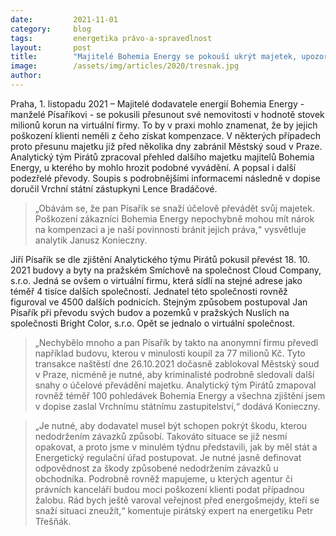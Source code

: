 ```yaml
---
date:         2021-11-01
category:     blog
tags:         energetika právo-a-spravedlnost
layout:       post
title:        "Majitelé Bohemia Energy se pokouší ukrýt majetek, upozorňují Piráti v dopise Lenku Bradáčovou. Ohrozilo by to kompenzace pro poškozené klienty"
image:        /assets/img/articles/2020/tresnak.jpg
author:       
---
```




Praha, 1. listopadu 2021 – Majitelé dodavatele energií Bohemia Energy - manželé Písaříkovi - se pokusili přesunout své nemovitosti v hodnotě stovek milionů korun na virtuální firmy. To by v praxi mohlo znamenat, že by jejich poškození klienti neměli z čeho získat kompenzace. V některých případech proto přesunu majetku již před několika dny zabránil Městský soud v Praze. Analytický tým Pirátů zpracoval přehled dalšího majetku majitelů Bohemia Energy, u kterého by mohlo hrozit podobné vyvádění. A popsal i další podezřelé převody. Soupis s podrobnějšími informacemi následně v dopise doručil Vrchní státní zástupkyni Lence Bradáčové. 

> „Obávám se, že pan Písařík se snaží účelově převádět svůj majetek. Poškození zákazníci Bohemia Energy nepochybně mohou mít nárok na kompenzaci a je naší povinnosti bránit jejich práva,“ vysvětluje analytik Janusz Konieczny.

Jiří Písařík se dle zjištění Analytického týmu Pirátů pokusil převést 18. 10. 2021 budovy a byty na pražském Smíchově na společnost Cloud Company, s.r.o. Jedná se ovšem o virtuální firmu, která sídlí na stejné adrese jako téměř 4 tisíce dalších společností. Jednatel této společnosti rovněž figuroval ve 4500 dalších podnicích. Stejným způsobem postupoval Jan Písařík při převodu svých budov a pozemků v pražských Nuslích na společnosti Bright Color, s.r.o. Opět se jednalo o virtuální společnost. 

> „Nechybělo mnoho a pan Písařík by takto na anonymní firmu převedl například budovu, kterou v minulosti koupil za 77 milionů Kč. Tyto transakce naštěstí dne 26.10.2021 dočasně zablokoval Městský soud v Praze, nicméně je nutné, aby kriminalisté podrobně sledovali další snahy o účelové převádění majetku. Analytický tým Pirátů zmapoval rovněž téměř 100 pohledávek Bohemia Energy a všechna zjištění jsem v dopise zaslal Vrchnímu státnímu zastupitelství,“ dodává Konieczny. 

> „Je nutné, aby dodavatel musel být schopen pokrýt škodu, kterou nedodržením závazků způsobí. Takováto situace se již nesmí opakovat, a proto jsme v minulém týdnu představili, jak by měl stát a Energetický regulační úřad postupovat. Je nutné jasně definovat odpovědnost za škody způsobené nedodržením závazků u obchodníka. Podrobně rovněž mapujeme, u kterých agentur či právních kanceláří budou moci poškození klienti podat případnou žalobu. Rád bych ještě varoval veřejnost před energošmejdy, kteří se snaží situaci zneužít,“ komentuje pirátský expert na energetiku Petr Třešňák. 
